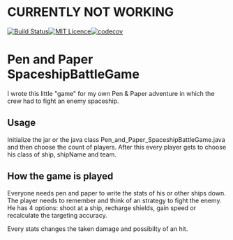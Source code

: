 # CURRENTLY NOT WORKING 
[![Build Status](https://travis-ci.org/DiesDasJenes/P-P_SpaceshipBattleGame.svg?branch=master)](https://travis-ci.org/DiesDasJenes/P-P_SpaceshipBattleGame)[![MIT Licence](https://badges.frapsoft.com/os/mit/mit.png?v=103)](https://opensource.org/licenses/mit-license.php)[![codecov](https://codecov.io/gh/DiesDasJenes/P-P_SpaceshipBattleGame/branch/master/graph/badge.svg)](https://codecov.io/gh/DiesDasJenes/P-P_SpaceshipBattleGame)
# Pen and Paper SpaceshipBattleGame

I wrote this little "game" for my own Pen &amp; Paper adventure in which the crew had to fight an enemy spaceship.

## Usage 

Initialize the jar or the java class Pen_and_Paper_SpaceshipBattleGame.java and then choose the count of players.
After this every player gets to choose his class of ship, shipName and team. 

## How the game is played

Everyone needs pen and paper to write the stats of his or other ships down. The player needs to remember and think of an strategy to fight the enemy. He has 4 options: shoot at a ship, recharge shields, gain speed or recalculate the targeting accuracy. 

Every stats changes the taken damage and possibilty of an hit. 
